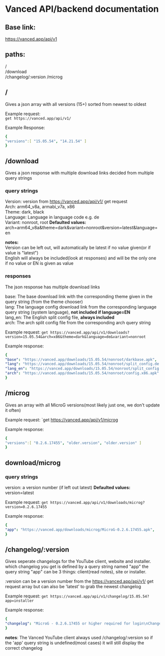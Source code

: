 
# Vanced API/backend documentation
## Base link:
https://vanced.app/api/v1

## paths:
/\
/download\
/changelog/:version
/microg

## / 
Gives a json array with all versions (15+) sorted from newest to oldest

Example request:\
`get https://vanced.app/api/v1/`

Example Response:
```yaml
{
"versions":[ "15.05.54", "14.21.54" ]
}
```

## /download
Gives a json response with multiple download links decided from multiple query strings 

### query strings
Version: version from https://vanced.app/api/v1/ get request\
Arch: arm64_v8a,  armabi_v7a, x86 \
Theme: dark, black \
Language: Language in language code e.g. de \
Variant: nonroot, root
**Defaulted values:**\
arch=arm64_v8a&theme=dark&variant=nonroot&version=latest&language=en

**notes:**\
Version can be left out, will automatically be latest if no value given(or if value is "latest")\
English will always be included(look at responses) and will be the only one if no value or EN is given as value



### responses
The json response has multiple download links

base: The base download link with the corresponding theme given in the query string (from the theme chooser)\
lang: The language config download link from the corresponding language query string (system language), **not included if language=EN**\
lang_en: The English split config file, **always included**\
arch: The arch split config file from the corresponding arch query string

Example request:
`get https://vanced.app/api/v1/downloads?version=15.05.54&arch=x86&theme=dark&language=de&variant=nonroot`

Example response:
```yaml
{
"base": "https://vanced.app/downloads/15.05.54/nonroot/darkbase.apk",
"lang": "https://vanced.app/downloads/15.05.54/nonroot/split_config.de.apk",
"lang_en": "https://vanced.app/downloads/15.05.54/nonroot/split_config.en.apk",
"arch": "https://vanced.app/downloads/15.05.54/nonroot/config.x86.apk" 
}
```

## /microg
Gives an array with all MicroG versions(most likely just one, we don't update it often)

Example request:
`get https://vanced.app/api/v1/microg

Example response:
```yaml
{
"versions":[ "0.2.6.17455", "older.version", "older.version" ]
}
```

## download/microg
### query strings
version: a version number (if left out latest)
**Defaulted values:**\
version=latest

Example request:
`get https://vanced.app/api/v1/downloads/microg?version=0.2.6.17455`

Example response:
```yaml
{
"app": "https://vanced.app/downloads/microg/MicroG-0.2.6.17455.apk",
}
```


## /changelog/:version
Gives seperate changelogs for the YouTube client, website and installer.
which changelog you get is defined by a query string named "app"
the query string "app" can be 3 things: client(read notes), site or installer.

:version can be a version number from the https://vanced.app/api/v1/ get request array but can also be 'latest' to grab the newest changelog

Example request:
`get https://vanced.app/api/v1/changelog/15.05.54?app=installer`

Example response:
```yaml
{
"changelog": "MicroG - 0.2.6.17455 or higher required for login\nChangelog:\n - Search ads are still there (haven't found a way to remove them)"
}
```
**notes**:
The Vanced YouTube client always used /changelog/:version so if the 'app' query string is undefined(most cases) it will still display the correct changelog






